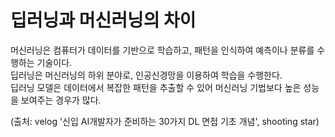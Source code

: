 # 딥러닝과 머신러닝의 차이
머신러닝은 컴퓨터가 데이터를 기반으로 학습하고, 패턴을 인식하여 예측이나 분류를 수행하는 기술이다.  
딥러닝은 머신러닝의 하위 분야로, 인공신경망을 이용하여 학습을 수행한다.  
딥러닝 모델은 데이터에서 복잡한 패턴을 추출할 수 있어 머신러닝 기법보다 높은 성능을 보여주는 경우가 많다. 

(출처: velog '신입 AI개발자가 준비하는 30가지 DL 면접 기초 개념', shooting star)
